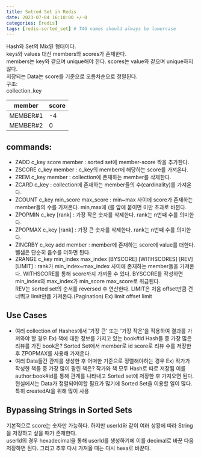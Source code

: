 ```yaml
---
title: Sotred Set in Redis
date: 2023-07-04 16:10:00 +/-0
categories: [redis]
tags: [redis-sorted_set] # TAG names should always be lowercase
---
```


Hash와 Set의 Mix된 형태이다.  
keys와 values 대신 members와 scores가 존재한다.  
members는 key와 같으며 unique해야 한다. scores는 value와 같으며 unique하지 않다.  
저장되는 Data는 score를 기준으로 오름차순으로 정렬된다.  
구조:  
collection_key

| member   | score |
| -------- | ----- |
| MEMBER#1 | -4    |
| MEMBER#2 | 0     |

## commands:

- ZADD c_key score member : sorted set에 member-score 짝을 추가한다.
- ZSCORE c_key member : c_key의 member에 해당하는 score를 가져온다.
- ZREM c_key member : collection에 존재하는 member를 삭제한다.
- ZCARD c_key : collection에 존재하는 member들의 수(cardinality)를 가져온다.
- ZCOUNT c_key min_score max_score : min~max 사이에 score가 존재하는 member들의 수를 가져온다. min,max에 (를 앞에 붙이면 미만 초과로 바뀐다.
- ZPOPMIN c_key [rank] : 가장 작은 숫자를 삭제한다. rank는 n번째 수를 의미한다.
- ZPOPMAX c_key [rank] : 가장 큰 숫자를 삭제한다. rank는 n번째 수를 의미한다.
- ZINCRBY c_key add member : member에 존재하는 score에 value를 더한다. 뺄셈은 단순히 음수를 더하면 된다.
- ZRANGE c_key min_index max_index [BYSCORE] [WITHSCORES] [REV] [LIMIT] : rank가 min_index~max_index 사이에 존재하는 member들을 가져온다. WITHSCORE를 통해 score까지 가져올 수 있다. BYSCORE를 작성하면 min_index와 max_index가 min_score max_score로 취급된다.  
  REV는 sorted set의 순서를 reversed 후 연산한다. LIMIT은 처음 offset만큼 건너뛰고 limit만큼 가져온다.(Pagination) Ex) limit offset limit

## Use Cases

- 여러 collection of Hashes에서 '가장 큰' 또는 '가장 작은'을 적용하여 결과를 가져와야 할 경우
  Ex) 책에 대한 정보를 가지고 있는 book#id Hash들 중 가장 많은 리뷰를 가진 book은? Sorted Set에서 member로 id score로 리뷰 수를 저장한 후 ZPOPMAX를 사용해 가져온다.
- 여러 Data들간 관계를 생성한 후 어떠한 기준으로 정렬해야하는 경우
  Ex) 작가가 작성한 책들 중 가장 많이 팔린 책은? 작가와 책 모두 Hash로 따로 저장됨 이를 author:book#id를 통해 관계를 나타내고 Sorted set에 저장한 후 가져오면 된다.
  현실에서는 Data가 정렬되어야할 필요가 많기에 Sorted Set을 이용할 일이 많다. 특히 createdAt을 위해 많이 사용

## Bypassing Strings in Sorted Sets

기본적으로 score는 숫자만 가능하다. 하지만 userId와 같이 여러 상황에 따라 String을 저장하고 싶을 때가 존재한다.  
userId의 경우 hexadecimal을 통해 userId를 생성하기에 이를 decimal로 바꾼 다음 저장하면 된다. 그리고 추후 다시 가져올 때는 다시 hexa로 바꾼다.

